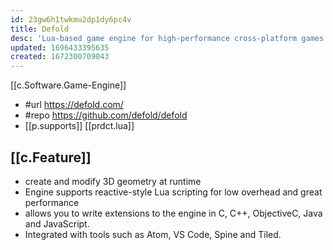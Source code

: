 ```yaml
---
id: 23gw6h1twkmu2dp1dy6pc4v
title: Defold
desc: 'Lua-based game engine for high-performance cross-platform games'
updated: 1696433395635
created: 1672300709043
---
```


[[c.Software.Game-Engine]]
- #url https://defold.com/
- #repo https://github.com/defold/defold
- [[p.supports]] [[prdct.lua]]

## [[c.Feature]]

- create and modify 3D geometry at runtime
- Engine supports reactive-style Lua scripting for low overhead and great performance
- allows you to write extensions to the engine in C, C++, ObjectiveC, Java and JavaScript.
- Integrated with tools such as Atom, VS Code, Spine and Tiled.